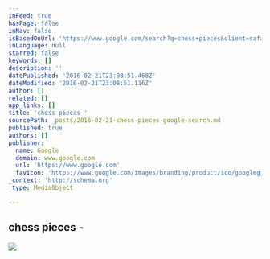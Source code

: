 ```yaml
---
inFeed: true
hasPage: false
inNav: false
isBasedOnUrl: 'https://www.google.com/search?q=chess+pieces&client=safari&hl=en-us&prmd=isavn&source=lnms&tbm=isch&sa=X&ved=0ahUKEwiI37S0nYnLAhVDVh4KHbfwDeAQ_AUIBygB&biw=375&bih=559#imgrc=YnU-4BrM3xuYQM%3A'
inLanguage: null
starred: false
keywords: []
description: ''
datePublished: '2016-02-21T23:08:51.468Z'
dateModified: '2016-02-21T23:08:51.116Z'
author: []
related: []
app_links: []
title: 'chess pieces '
sourcePath: _posts/2016-02-21-chess-pieces-google-search.md
published: true
authors: []
publisher:
  name: Google
  domain: www.google.com
  url: 'https://www.google.com'
  favicon: 'https://www.google.com/images/branding/product/ico/googleg_lodp.ico'
_context: 'http://schema.org'
_type: MediaObject

---
```

<article style=""><h1>chess pieces -</h1><img src="https://s3-us-west-2.amazonaws.com/the-grid-img/p/611da9a874357851239b90752ef7a2e2f1344eed.jpg" /></article>